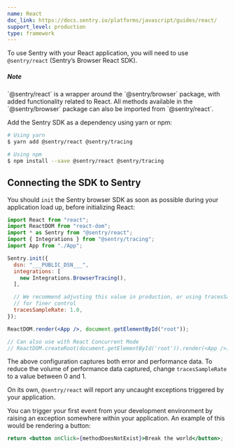 ```yaml
---
name: React
doc_link: https://docs.sentry.io/platforms/javascript/guides/react/
support_level: production
type: framework
---
```


To use Sentry with your React application, you will need to use `@sentry/react` (Sentry’s Browser React SDK).

<div class="alert alert-info" role="alert"><h5 class="no_toc">Note</h5><div class="alert-body content-flush-bottom">`@sentry/react` is a wrapper around the `@sentry/browser` package, with added functionality related to React. All methods available in the `@sentry/browser` package can also be imported from `@sentry/react`.</div>
</div>

Add the Sentry SDK as a dependency using yarn or npm:

```bash
# Using yarn
$ yarn add @sentry/react @sentry/tracing

# Using npm
$ npm install --save @sentry/react @sentry/tracing
```

## Connecting the SDK to Sentry

You should `init` the Sentry browser SDK as soon as possible during your application load up, before initializing React:

```jsx
import React from "react";
import ReactDOM from "react-dom";
import * as Sentry from "@sentry/react";
import { Integrations } from "@sentry/tracing";
import App from "./App";

Sentry.init({
  dsn: "___PUBLIC_DSN___",
  integrations: [
    new Integrations.BrowserTracing(),
  ],

  // We recommend adjusting this value in production, or using tracesSampler
  // for finer control
  tracesSampleRate: 1.0,
});

ReactDOM.render(<App />, document.getElementById("root"));

// Can also use with React Concurrent Mode
// ReactDOM.createRoot(document.getElementById('root')).render(<App />);
```

The above configuration captures both error and performance data. To reduce the volume of performance data captured, change `tracesSampleRate` to a value between 0 and 1.

On its own, `@sentry/react` will report any uncaught exceptions triggered by your application.

You can trigger your first event from your development environment by raising an exception somewhere within your application. An example of this would be rendering a button:

```jsx
return <button onClick={methodDoesNotExist}>Break the world</button>;
```
